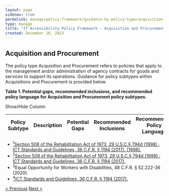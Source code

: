 ```yaml
---
layout: page
sidenav: true
permalink: manage/policy-framework/guidance-by-policy-type/acquisition-and-procurement/
type: manage
title: "IT Accessibility Policy Framework - Acquisition and Procurement"
created: December 10, 2023
---
```


<h2 id="standards">
  Acquisition and Procurement
</h2>
The policy type Acquisition and Procurement refers to policies that apply to the management and/or administration of agency contracts for goods and services to support its operations. Guidance for policy subtypes within Acquisitions and Procurement is provided below.

<div class="q-table" id="policytype-table">
  <p class="table-heading" id="acquisition-and-procurement">
      <b>Table 1. Potential gaps, recommended inclusions, and recommended policy language for Acquisition and Procurement policy subtypes.</b>
  </p>
  <div class="dropdowns">
    <div id="column-filter-list" class="dropdown-check-list">
      <span class="dropdown" tabindex="0">Show/Hide Column</span>
      <ul class="items" id="column-filter">
      </ul>
    </div>
    <div id="table-filter-list" class="dropdown-check-list" style="display: none;">
      <span class="dropdown" tabindex="0">Select Filters</span>
      <ul class="items" id="picklist-filter">
      </ul>
    </div>
  </div>
  <table class="it-table">
    <thead>
    <tr>
      <th scope="col" id="PS">Policy Subtype</th>
      <th scope="col" id="DES" class="columnD">Description</th>
      <th scope="col" id="PG" class="columnPG">Potential Gaps</th>
      <th scope="col" id="RI" class="columnRI">Recommended Inclusions</th>
      <th scope="col" id="RPL" class="columnRPL">Recommended Policy Language</th>
    </tr>
    </thead>
    <tbody id="table-body">
    </tbody>
  </table>
</div>


<ul class="footnote">
  <li>
      <a class="hover-large" href="{{site.baseurl}}/manage/laws-and-policies/section-508-law/"><sup>1</sup>Section 508 of the Rehabilitation Act of 1973, 29 U.S.C.§ 794d (1998).;</a><a class="hover-large" href="https://www.access-board.gov/ict/ict-final-rule.pdf"><sup></sup> ICT Standards and Guidelines, 36 C.F.R. § 1194 (2017). (1998).</a>
  </li>
  <li>
    <a class="hover-large" href="{{site.baseurl}}/manage/laws-and-policies/section-508-law/"><sup>2</sup>Section 508 of the Rehabilitation Act of 1973, 29 U.S.C.§ 794d (1998).;</a><a class="hover-large" href="https://www.access-board.gov/ict/ict-final-rule.pdf"><sup></sup> ICT Standards and Guidelines, 36 C.F.R. § 1194 (2017).</a>
  </li>
  <li>
    <a class="hover-large nolink"><sup>3</sup>Equal Opportunity for Workers with Disabilities, 48 C.F.R. § 52.222-36 (2020).</a>
  </li>
  <li>
    <a class="hover-large" href="https://www.access-board.gov/ict/ict-final-rule.pdf"><sup>4</sup>ICT Standards and Guidelines, 36 C.F.R. § 1194 (2017).</a>
  </li>
</ul>

<div>
<div id="prev-next-section">
    <a class="prev-page" title="Go to previous page" 
      href="{{site.baseurl}}/manage/policy-framework/guidance-by-policy-type/approach/"> < Previous</a>
    <a class="prev-page" title="Go to next page"
      href="{{site.baseurl}}/manage/policy-framework/guidance-by-policy-type/administrative-services/"> 
      Next >
    </a>
</div>
</div>
